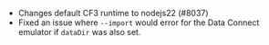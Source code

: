 - Changes default CF3 runtime to nodejs22 (#8037)
- Fixed an issue where `--import` would error for the Data Connect emulator if `dataDir` was also set.
